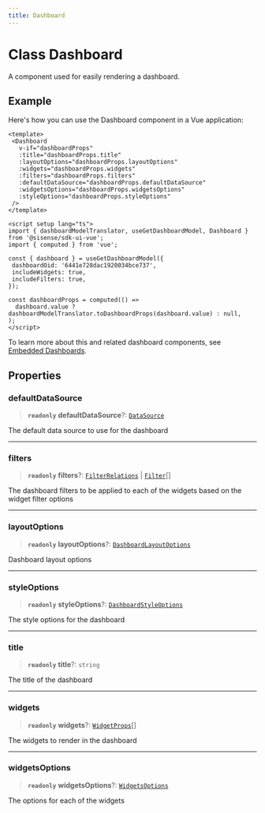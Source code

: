 ```yaml
---
title: Dashboard
---
```


# Class Dashboard <Badge type="beta" text="Beta" />

A component used for easily rendering a dashboard.

## Example

Here's how you can use the Dashboard component in a Vue application:
```vue
<template>
 <Dashboard
   v-if="dashboardProps"
   :title="dashboardProps.title"
   :layoutOptions="dashboardProps.layoutOptions"
   :widgets="dashboardProps.widgets"
   :filters="dashboardProps.filters"
   :defaultDataSource="dashboardProps.defaultDataSource"
   :widgetsOptions="dashboardProps.widgetsOptions"
   :styleOptions="dashboardProps.styleOptions"
 />
</template>

<script setup lang="ts">
import { dashboardModelTranslator, useGetDashboardModel, Dashboard } from '@sisense/sdk-ui-vue';
import { computed } from 'vue';

const { dashboard } = useGetDashboardModel({
 dashboardOid: '6441e728dac1920034bce737',
 includeWidgets: true,
 includeFilters: true,
});

const dashboardProps = computed(() =>
  dashboard.value ? dashboardModelTranslator.toDashboardProps(dashboard.value) : null,
);
</script>
```

To learn more about this and related dashboard components,
see [Embedded Dashboards](/guides/sdk/guides/dashboards/index.html).

## Properties

### defaultDataSource

> **`readonly`** **defaultDataSource**?: [`DataSource`](../../sdk-data/type-aliases/type-alias.DataSource.md)

The default data source to use for the dashboard

***

### filters

> **`readonly`** **filters**?: [`FilterRelations`](../../sdk-data/interfaces/interface.FilterRelations.md) \| [`Filter`](../../sdk-data/interfaces/interface.Filter.md)[]

The dashboard filters to be applied to each of the widgets based on the widget filter options

***

### layoutOptions

> **`readonly`** **layoutOptions**?: [`DashboardLayoutOptions`](../interfaces/interface.DashboardLayoutOptions.md)

Dashboard layout options

***

### styleOptions

> **`readonly`** **styleOptions**?: [`DashboardStyleOptions`](../../sdk-ui/type-aliases/type-alias.DashboardStyleOptions.md)

The style options for the dashboard

***

### title

> **`readonly`** **title**?: `string`

The title of the dashboard

***

### widgets

> **`readonly`** **widgets**?: [`WidgetProps`](../type-aliases/type-alias.WidgetProps.md)[]

The widgets to render in the dashboard

***

### widgetsOptions

> **`readonly`** **widgetsOptions**?: [`WidgetsOptions`](../type-aliases/type-alias.WidgetsOptions.md)

The options for each of the widgets
